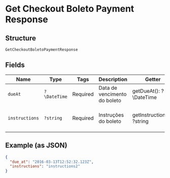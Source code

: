 
# Get Checkout Boleto Payment Response

## Structure

`GetCheckoutBoletoPaymentResponse`

## Fields

| Name | Type | Tags | Description | Getter | Setter |
|  --- | --- | --- | --- | --- | --- |
| `dueAt` | `?\DateTime` | Required | Data de vencimento do boleto | getDueAt(): ?\DateTime | setDueAt(?\DateTime dueAt): void |
| `instructions` | `?string` | Required | Instruções do boleto | getInstructions(): ?string | setInstructions(?string instructions): void |

## Example (as JSON)

```json
{
  "due_at": "2016-03-13T12:52:32.123Z",
  "instructions": "instructions2"
}
```

